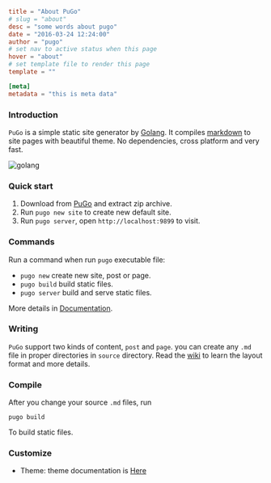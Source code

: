 ```toml
title = "About PuGo"
# slug = "about"
desc = "some words about pugo"
date = "2016-03-24 12:24:00"
author = "pugo"
# set nav to active status when this page
hover = "about"
# set template file to render this page
template = ""

[meta]
metadata = "this is meta data"
```

### Introduction

`PuGo` is a simple static site generator by [Golang](https://golang.org). It compiles [markdown](https://help.github.com/articles/markdown-basics/) to site pages with beautiful theme. No dependencies, cross platform and very fast.

![golang](@media/golang.png)

### Quick start

1. Download from [PuGo](http://pugo.io) and extract zip archive.
2. Run `pugo new site` to create new default site.
2. Run `pugo server`, open `http://localhost:9899` to visit.


### Commands

Run a command when run `pugo` executable file:

- `pugo new` create new site, post or page.
- `pugo build` build static files.
- `pugo server` build and serve static files.

More details in [Documentation](http://pugo.io/en/docs.html).

### Writing

`PuGo` support two kinds of content, `post` and `page`. you can create any `.md` file in proper directories in `source` directory. Read the [wiki](http://pugo.io/en/guide/write-new-post.html) to learn the layout format and more details.

### Compile

After you change your source `.md` files, run

    pugo build

To build static files.

### Customize

- Theme: theme documentation is [Here](http://pugo.io/en/docs/tpl/syntax.html)
